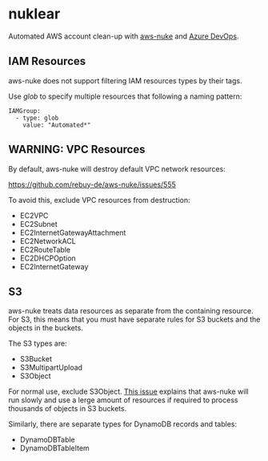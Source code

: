 # nuklear

Automated AWS account clean-up with [aws-nuke](https://github.com/rebuy-de/aws-nuke) and [Azure DevOps](https://azure.microsoft.com/en-gb/services/devops/).

## IAM Resources

aws-nuke does not support filtering IAM resources types by their tags.

Use *glob* to specify multiple resources that following a naming pattern:

```
IAMGroup:
  - type: glob
    value: "Automated*"
```

## WARNING: VPC Resources

By default, aws-nuke will destroy default VPC network resources:

https://github.com/rebuy-de/aws-nuke/issues/555

To avoid this, exclude VPC resources from destruction:

- EC2VPC
- EC2Subnet
- EC2InternetGatewayAttachment
- EC2NetworkACL
- EC2RouteTable
- EC2DHCPOption
- EC2InternetGateway

## S3

aws-nuke treats data resources as separate from the containing resource. For S3, this means that you must have separate rules for S3 buckets and the objects in the buckets.

The S3 types are:

- S3Bucket
- S3MultipartUpload
- S3Object

For normal use, exclude S3Object. [This issue](https://github.com/rebuy-de/aws-nuke/issues/613) explains that aws-nuke will run slowly and use a lerge amount of resources if required to process thousands of objects in S3 buckets.

Similarly, there are separate types for DynamoDB records and tables:

- DynamoDBTable
- DynamoDBTableItem
